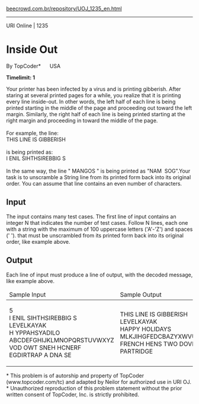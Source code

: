 <p><a href="https://www.beecrowd.com.br/repository/UOJ_1235_en.html">beecrowd.com.br/repository/UOJ_1235_en.html</a></p><hr>
    <div>
      <span>URI Online | 1235</span>
      <h1>Inside Out</h1>
      <div><p>
         By TopCoder* <img alt="" src="https://resources.beecrowd.com.br/gallery/images/flags/us.gif" style="width: 16px; height: 11px;"> USA</p>
      </div>
      <strong>Timelimit: 1</strong>
    </div>
    <div>
    <div>
      <p>
       Your printer has been infected by a virus and is printing gibberish. After staring at several printed pages for a while, you realize that it is printing every line inside-out. In other words, the left half of each line is being printed starting in the middle of the page and proceeding out toward the left margin. Similarly, the right half of each line is being printed starting at the right margin and proceeding in toward the middle of the page.<br>
      <br>
       For example, the line:<br>
       THIS LINE IS GIBBERISH<br>
      <br>
       is being printed as:<br>
       I ENIL SIHTHSIREBBIG S<br>
      <br>
       In the same way, the line " MANGOS " is being printed as "NAM&nbsp;&nbsp;SOG".Your task is to unscramble a String line from its printed form back into its original order. You can assume that line contains an even number of characters.</p>
    </div>
    <h2>Input</h2>
    <div>
      <p>
       The input contains many test cases. The first line of input contains an integer N that indicates the number of test cases. Follow N lines, each one with a string with the maximum of 100 uppercase letters ('A'-'Z') and spaces (' '). that must be unscrambled from its printed form back into its original order, like example above.</p>
    </div>
    <h2>Output</h2>
    <div>
      <p>
       Each line of input must produce a line of output, with the decoded message, like example above.</p>
    </div>
    <div></div>
    <table>
      <thead>
        <tr>
          <td>Sample Input</td>
          <td>Sample Output</td>
        </tr>
      </thead>
      <tbody>
        <tr>
          <td>
            <p>
             5<br>
             I ENIL SIHTHSIREBBIG S<br>
             LEVELKAYAK<br>
             H YPPAHSYADILO<br>
             ABCDEFGHIJKLMNOPQRSTUVWXYZ<br>
             VOD OWT SNEH HCNERF EGDIRTRAP A DNA SE</p>
          </td>
          <td>
            <p>
             THIS LINE IS GIBBERISH<br>
             LEVELKAYAK<br>
             HAPPY HOLIDAYS<br>
             MLKJIHGFEDCBAZYXWVUTSRQPON<br>
             FRENCH HENS TWO DOVES AND A PARTRIDGE</p>
          </td>
        </tr>
      </tbody>
    </table>
    <p>
  </p><p>
   * This problem is of autorship and property of TopCoder (www.topcoder.com/tc) and adapted by Neilor for authorized use in URI OJ.<br>
  * Unauthorized reproduction of this problem statement without the prior written consent of TopCoder, Inc. is strictly prohibited.</p>
</div>